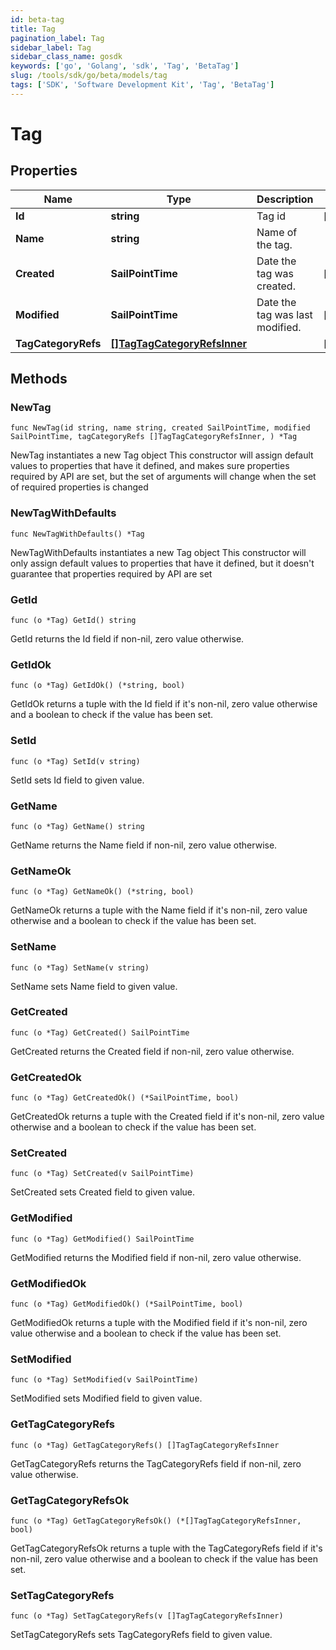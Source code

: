 ```yaml
---
id: beta-tag
title: Tag
pagination_label: Tag
sidebar_label: Tag
sidebar_class_name: gosdk
keywords: ['go', 'Golang', 'sdk', 'Tag', 'BetaTag'] 
slug: /tools/sdk/go/beta/models/tag
tags: ['SDK', 'Software Development Kit', 'Tag', 'BetaTag']
---
```


# Tag

## Properties

Name | Type | Description | Notes
------------ | ------------- | ------------- | -------------
**Id** | **string** | Tag id | [readonly] 
**Name** | **string** | Name of the tag. | 
**Created** | **SailPointTime** | Date the tag was created. | [readonly] 
**Modified** | **SailPointTime** | Date the tag was last modified. | [readonly] 
**TagCategoryRefs** | [**[]TagTagCategoryRefsInner**](tag-tag-category-refs-inner) |  | [readonly] 

## Methods

### NewTag

`func NewTag(id string, name string, created SailPointTime, modified SailPointTime, tagCategoryRefs []TagTagCategoryRefsInner, ) *Tag`

NewTag instantiates a new Tag object
This constructor will assign default values to properties that have it defined,
and makes sure properties required by API are set, but the set of arguments
will change when the set of required properties is changed

### NewTagWithDefaults

`func NewTagWithDefaults() *Tag`

NewTagWithDefaults instantiates a new Tag object
This constructor will only assign default values to properties that have it defined,
but it doesn't guarantee that properties required by API are set

### GetId

`func (o *Tag) GetId() string`

GetId returns the Id field if non-nil, zero value otherwise.

### GetIdOk

`func (o *Tag) GetIdOk() (*string, bool)`

GetIdOk returns a tuple with the Id field if it's non-nil, zero value otherwise
and a boolean to check if the value has been set.

### SetId

`func (o *Tag) SetId(v string)`

SetId sets Id field to given value.


### GetName

`func (o *Tag) GetName() string`

GetName returns the Name field if non-nil, zero value otherwise.

### GetNameOk

`func (o *Tag) GetNameOk() (*string, bool)`

GetNameOk returns a tuple with the Name field if it's non-nil, zero value otherwise
and a boolean to check if the value has been set.

### SetName

`func (o *Tag) SetName(v string)`

SetName sets Name field to given value.


### GetCreated

`func (o *Tag) GetCreated() SailPointTime`

GetCreated returns the Created field if non-nil, zero value otherwise.

### GetCreatedOk

`func (o *Tag) GetCreatedOk() (*SailPointTime, bool)`

GetCreatedOk returns a tuple with the Created field if it's non-nil, zero value otherwise
and a boolean to check if the value has been set.

### SetCreated

`func (o *Tag) SetCreated(v SailPointTime)`

SetCreated sets Created field to given value.


### GetModified

`func (o *Tag) GetModified() SailPointTime`

GetModified returns the Modified field if non-nil, zero value otherwise.

### GetModifiedOk

`func (o *Tag) GetModifiedOk() (*SailPointTime, bool)`

GetModifiedOk returns a tuple with the Modified field if it's non-nil, zero value otherwise
and a boolean to check if the value has been set.

### SetModified

`func (o *Tag) SetModified(v SailPointTime)`

SetModified sets Modified field to given value.


### GetTagCategoryRefs

`func (o *Tag) GetTagCategoryRefs() []TagTagCategoryRefsInner`

GetTagCategoryRefs returns the TagCategoryRefs field if non-nil, zero value otherwise.

### GetTagCategoryRefsOk

`func (o *Tag) GetTagCategoryRefsOk() (*[]TagTagCategoryRefsInner, bool)`

GetTagCategoryRefsOk returns a tuple with the TagCategoryRefs field if it's non-nil, zero value otherwise
and a boolean to check if the value has been set.

### SetTagCategoryRefs

`func (o *Tag) SetTagCategoryRefs(v []TagTagCategoryRefsInner)`

SetTagCategoryRefs sets TagCategoryRefs field to given value.



